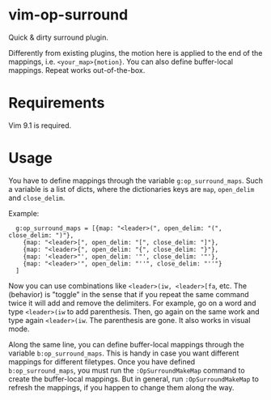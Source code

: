 # vim-op-surround

Quick & dirty surround plugin.

Differently from existing plugins, the motion here is applied to the end of
the mappings, i.e. `<your_map>{motion}`.
You can also define buffer-local mappings.
Repeat works out-of-the-box.

# Requirements

Vim 9.1 is required.

# Usage

You have to define mappings through the variable `g:op_surround_maps`. Such a
variable is a list of dicts, where the dictionaries keys are `map`,
`open_delim` and `close_delim`.

Example:

```
  g:op_surround_maps = [{map: "<leader>(", open_delim: "(", close_delim: ")"},
    {map: "<leader>[", open_delim: "[", close_delim: "]"},
    {map: "<leader>{", open_delim: "{", close_delim: "}"},
    {map: '<leader>"', open_delim: '"', close_delim: '"'},
    {map: "<leader>'", open_delim: "''", close_delim: "''"}
  ]
```

Now you can use combinations like `<leader>(iw, <leader>[fa`, etc.
The (behavior) is "toggle" in the sense that if you repeat the same command
twice it will add and remove the delimiters. For example, go on a word and type
`<leader>(iw` to add parenthesis. Then, go again on the same work and type
again `<leader>(iw`. The parenthesis are gone.
It also works in visual mode.

Along the same line, you can define buffer-local mappings through the variable
`b:op_surround_maps`. This is handy in case you want different mappings for
different filetypes.
Once you have defined `b:op_surround_maps`, you must run the
`:OpSurroundMakeMap` command to create the buffer-local mappings. But in
general, run `:OpSurroundMakeMap` to refresh the mappings, if you happen to
change them along the way.
